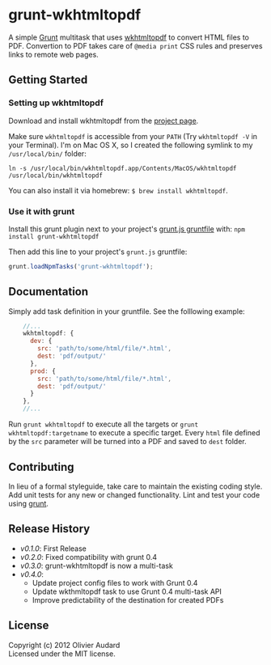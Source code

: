 # grunt-wkhtmltopdf

A simple [Grunt][grunt] multitask that uses [wkhtmltopdf][wkhtmltopdf] to convert HTML files to PDF.
Convertion to PDF takes care of `@media print` CSS rules and preserves links to remote web pages.

## Getting Started

### Setting up wkhtmltopdf 

Download and install wkhtmltopdf from the [project page][wkhtmltopdf_dl].

Make sure `wkhtmltopdf` is accessible from your `PATH` (Try `wkhtmltopdf -V` in your Terminal). 
I'm on Mac OS X, so I created the following symlink to my `/usr/local/bin/` folder:

```
ln -s /usr/local/bin/wkhtmltopdf.app/Contents/MacOS/wkhtmltopdf /usr/local/bin/wkhtmltopdf
```

You can also install it via homebrew: `$ brew install wkhtmltopdf`.


### Use it with grunt

Install this grunt plugin next to your project's [grunt.js gruntfile][getting_started] with: `npm install grunt-wkhtmltopdf`

Then add this line to your project's `grunt.js` gruntfile:

```javascript
grunt.loadNpmTasks('grunt-wkhtmltopdf');
```

[wkhtmltopdf]: http://wkhtmltopdf.org/
[wkhtmltopdf_dl]: http://wkhtmltopdf.org/downloads.html
[grunt]: https://github.com/gruntjs/grunt
[getting_started]: https://github.com/cowboy/grunt/blob/master/docs/getting_started.md

## Documentation
Simply add task definition in your gruntfile. See the folllowing example:

```javascript
    //...
    wkhtmltopdf: {
      dev: {
        src: 'path/to/some/html/file/*.html',
        dest: 'pdf/output/'
      },
      prod: {
        src: 'path/to/some/html/file/*.html',
        dest: 'pdf/output/'
      }
    },
    //...
```

Run `grunt wkhtmltopdf` to execute all the targets or `grunt wkhtmltopdf:targetname` to execute a specific target. Every `html` file defined by the `src` parameter will be turned into a PDF and saved to `dest` folder.

## Contributing
In lieu of a formal styleguide, take care to maintain the existing coding style. Add unit tests for any new or changed functionality. Lint and test your code using [grunt][grunt].

## Release History

 - *v0.1.0*: First Release
 - *v0.2.0*: Fixed compatibility with grunt 0.4 
 - *v0.3.0*: grunt-wkhtmltopdf is now a multi-task
 - *v0.4.0*: 
    - Update project config files to work with Grunt 0.4
    - Update wkthmltopdf task to use Grunt 0.4 multi-task API
    - Improve predictability of the destination for created PDFs 

## License
Copyright (c) 2012 Olivier Audard  
Licensed under the MIT license.
